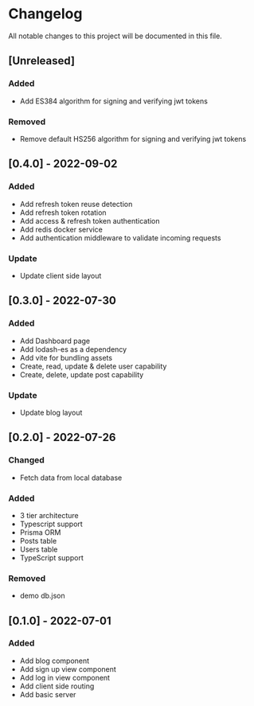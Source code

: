 # Changelog

All notable changes to this project will be documented in this file.

## [Unreleased]

### Added

- Add ES384 algorithm for signing and verifying jwt tokens

### Removed

- Remove default HS256 algorithm for signing and verifying jwt tokens

## [0.4.0] - 2022-09-02

### Added

- Add refresh token reuse detection
- Add refresh token rotation
- Add access & refresh token authentication
- Add redis docker service
- Add authentication middleware to validate incoming requests

### Update

- Update client side layout

## [0.3.0] - 2022-07-30

### Added

- Add Dashboard page
- Add lodash-es as a dependency
- Add vite for bundling assets
- Create, read, update & delete user capability
- Create, delete, update post capability

### Update

- Update blog layout

## [0.2.0] - 2022-07-26

### Changed
- Fetch data from local database

### Added
- 3 tier architecture
- Typescript support
- Prisma ORM
- Posts table
- Users table
- TypeScript support

### Removed
- demo db.json

## [0.1.0] - 2022-07-01

### Added
- Add blog component
- Add sign up view component
- Add log in view component
- Add client side routing
- Add basic server
